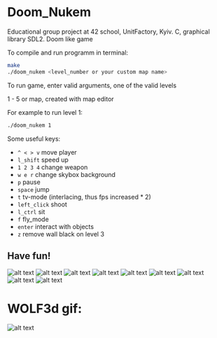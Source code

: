 
# Doom_Nukem
Educational group project at 42 school, UnitFactory, Kyiv. C, graphical library SDL2. Doom like game

To compile and run programm in terminal:
```bash
make
./doom_nukem <level_number or your custom map name>
```
To run game, enter valid arguments, one of the valid levels

1 - 5 or map, created with map editor

For example to run level 1:
```bash
./doom_nukem 1
```
Some useful keys:

* `^ < > v` move player
* `l_shift` speed up 
* `1 2 3 4` change weapon
* `w e r` change skybox background
* `p` pause
* `space` jump
* `t` tv-mode (interlacing, thus fps increased * 2)
* `left_click` shoot
* `l_ctrl` sit
* `f` fly_mode
* `enter` interact with objects
* `z` remove wall black on level 3

## Have fun!

![alt text](https://github.com/DA-NDI/Doom_Nukem-oldschool/blob/master/screenshots/1.jpg)
![alt text](https://github.com/DA-NDI/Doom_Nukem-oldschool/blob/master/screenshots/3.png)
![alt text](https://github.com/DA-NDI/Doom_Nukem-oldschool/blob/master/screenshots/6.png)
![alt text](https://github.com/DA-NDI/Doom_Nukem-oldschool/blob/master/screenshots/7.png)
![alt text](https://github.com/DA-NDI/Doom_Nukem-oldschool/blob/master/screenshots/8.png)
![alt text](https://github.com/DA-NDI/Doom_Nukem-oldschool/blob/master/screenshots/10.png)
![alt text](https://github.com/DA-NDI/Doom_Nukem-oldschool/blob/master/screenshots/11.png)
![alt text](https://github.com/DA-NDI/Doom_Nukem-oldschool/blob/master/screenshots/gif_1.gif)
![alt text](https://github.com/DA-NDI/Doom_Nukem-oldschool/blob/master/screenshots/gif_2.gif)
# WOLF3d gif:
![alt text](https://github.com/DA-NDI/Wolf3d/blob/master/wolf1.gif)
